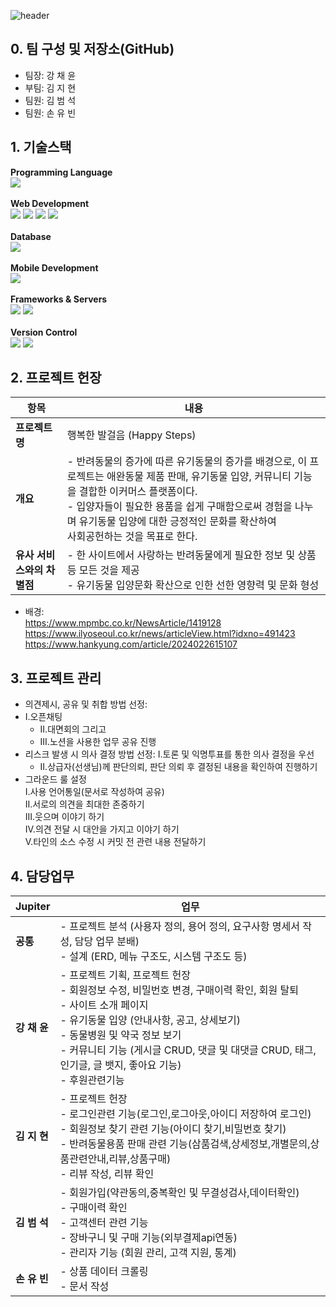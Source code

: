 <div align=left> 

![header](https://capsule-render.vercel.app/api?type=soft&color=auto&height=120&section=header&text=[HappySteps]%&fontSize=30)
</div>

## 0. 팀 구성 및 저장소(GitHub)
- 팀장: 강 채 윤
- 부팀: 김 지 현
- 팀원: 김 범 석
- 팀원: 손 유 빈 <br>



## 1. 기술스택
<div align="left"> 
  <b>Programming Language</b>
</div>

<div align="left"> 
  <img src="https://img.shields.io/badge/java-007396?style=for-the-badge&logo=java&logoColor=white">
</div>

<br/>

<div align="left"> 
  <b>Web Development</b>
</div>

<div align="left">
  <img src="https://img.shields.io/badge/html5-E34F26?style=for-the-badge&logo=html5&logoColor=white"> 
  <img src="https://img.shields.io/badge/css-1572B6?style=for-the-badge&logo=css3&logoColor=white"> 
  <img src="https://img.shields.io/badge/javascript-F7DF1E?style=for-the-badge&logo=javascript&logoColor=black"> 
  <img src="https://img.shields.io/badge/jquery-0769AD?style=for-the-badge&logo=jquery&logoColor=white">
</div>

<br/>

<div align="left"> 
  <b>Database</b>
</div>

<div align="left">
  <img src="https://img.shields.io/badge/oracle-F80000?style=for-the-badge&logo=oracle&logoColor=white"> 
</div>

<br/>

<div align="left"> 
  <b>Mobile Development</b>
</div>

<div align="left">
  <img src="https://img.shields.io/badge/Android-3DDC84?style=for-the-badge&logo=Android&logoColor=white">
</div>

<br/>

<div align="left"> 
  <b>Frameworks & Servers</b>
</div>

<div align="left">
  <img src="https://img.shields.io/badge/spring-6DB33F?style=for-the-badge&logo=spring&logoColor=white"> 
  <img src="https://img.shields.io/badge/apache tomcat-F8DC75?style=for-the-badge&logo=apachetomcat&logoColor=white">
</div>

<br/>

<div align="left"> 
  <b>Version Control</b>
</div>

<div align="left">
  <img src="https://img.shields.io/badge/github-181717?style=for-the-badge&logo=github&logoColor=white">
  <img src="https://img.shields.io/badge/git-F05032?style=for-the-badge&logo=git&logoColor=white">
</div>

## 2. 프로젝트 헌장

| **항목**             | **내용**                                                                                                               |
|----------------------|------------------------------------------------------------------------------------------------------------------------|
| **프로젝트명**        | 행복한 발걸음 (Happy Steps)                                                                                             |
| **개요**              | - 반려동물의 증가에 따른 유기동물의 증가를 배경으로, 이 프로젝트는 애완동물 제품 판매, 유기동물 입양, 커뮤니티 기능을 결합한 이커머스 플랫폼이다.<br> - 입양자들이 필요한 용품을 쉽게 구매함으로써 경험을 나누며 유기동물 입양에 대한 긍정적인 문화를 확산하여<br>사회공헌하는 것을 목표로 한다. |
| **유사 서비스와의 차별점** | - 한 사이트에서 사랑하는 반려동물에게 필요한 정보 및 상품 등 모든 것을 제공<br> - 유기동물 입양문화 확산으로 인한 선한 영향력 및 문화 형성<br> |

- 배경:<br>
	https://www.mpmbc.co.kr/NewsArticle/1419128 <br>
	https://www.ilyoseoul.co.kr/news/articleView.html?idxno=491423<br>
	https://www.hankyung.com/article/2024022615107 
	
## 3. 프로젝트 관리
- 의견제시, 공유 및 취합 방법 선정:
- I.오픈채팅
   - II.대면회의 그리고 
  - III.노션을 사용한 업무 공유 진행<br>
- 리스크 발생 시 의사 결정 방법 선정:
	I.토론 및 익명투표를 통한 의사 결정을 우선
   - II.상급자(선생님)께 판단의뢰, 판단 의뢰 후 결정된 내용을 확인하여 진행하기<br>
- 그라운드 룰 설정<br>
	  I.사용 언어통일(문서로 작성하여 공유)<br>
	 II.서로의 의견을 최대한 존중하기<br>
	III.웃으며 이야기 하기<br>
	 IV.의견 전달 시 대안을 가지고 이야기 하기<br>
	  V.타인의 소스 수정 시 커밋 전 관련 내용 전달하기<br>
## 4. 담당업무
| **Jupiter**  | **업무**                                                                                          |
|---------------|--------------------------------------------------------------------------------------------------|
| **공통**      | - 프로젝트 분석 (사용자 정의, 용어 정의, 요구사항 명세서 작성, 담당 업무 분배)<br>- 설계 (ERD, 메뉴 구조도, 시스템 구조도 등)  |
| **강 채 윤**  | - 프로젝트 기획, 프로젝트 헌장<br>- 회원정보 수정, 비밀번호 변경, 구매이력 확인, 회원 탈퇴<br>- 사이트 소개 페이지<br>- 유기동물 입양 (안내사항, 공고, 상세보기)<br>- 동물병원 및 약국 정보 보기<br>- 커뮤니티 기능 (게시글 CRUD, 댓글 및 대댓글 CRUD, 태그, 인기글, 글 뱃지, 좋아요 기능)<br>- 후원관련기능  |
| **김 지 현**  | - 프로젝트 헌장<br>- 로그인관련 기능(로그인,로그아웃,아이디 저장하여 로그인)<br>- 회원정보 찾기 관련 기능(아이디 찾기,비밀번호 찾기)<br>- 반려동물용품 판매 관련 기능(삼품검색,상세정보,개별문의,상품관련안내,리뷰,상품구매)<br>- 리뷰 작성, 리뷰 확인                                               |
| **김 범 석**  | - 회원가입(약관동의,중복확인 및 무결성검사,데이터확인)<br>- 구매이력 확인<br>- 고객센터 관련 기능<br>- 장바구니 및 구매 기능(외부결제api연동)<br>- 관리자 기능 (회원 관리, 고객 지원, 통계)          |
| **손 유 빈**  | - 상품 데이터 크롤링<br>- 문서 작성                                                                 |
                                                              
